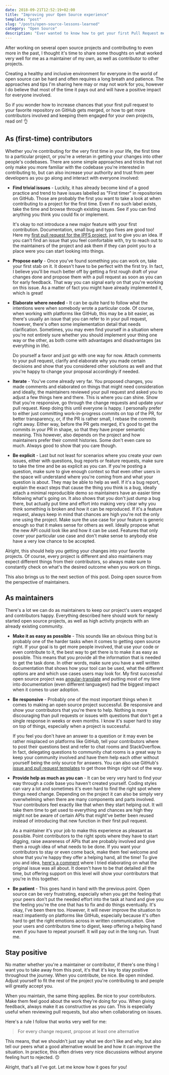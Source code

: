 ```yaml
---
date: 2018-09-21T12:52:19+02:00
title: "Improving your Open Source experience"
template: "post"
slug: "/posts/open-source-lessons-learned"
category: "Open Source"
description: "Ever wanted to know how to get your first Pull Request merged? Or are you wondering how to get people contribute to you projects? Read on."
---
```


After working on several open source projects and contributing to even more in the past, I thought it's time to share some thoughts on what worked very well for me as a maintainer of my own, as well as contributor to other projects.

Creating a healthy and inclusive environment for everyone in the world of open source can be hard and often requires a long breath and patience. The approaches and tips I'm sharing here may or may not work for you, however I do believe that most of the time it pays out and will have a positive impact for everyone involved.

So if you wonder how to increase chances that your first pull request to your favorite repository on GitHub gets merged, or how to get more contributors involved and keeping them engaged for your own projects, read on! 👌

## As (first-time) contributors

Whether you're contributing for the very first time in your life, the first time to a particular project, or you're a veteran in getting your changes into other people's codebases. There are some simple approaches and tricks that not only make you more familiar with the codebase you're interested in contributing to, but can also increase your authority and trust from peer developers as you go along and interact with everyone involved:

- **Find trivial issues** - Luckily, it has already become kind of a good practice and trend to have issues labelled as "First timer" in repositories on GitHub. Those are probably the first you want to take a look at when contributing to a project for the first time. Even if no such label exists, take the time and browse through existing issues. See if you can find anything you think you could fix or implement.

	It's okay to not introduce a new major feature with your first contribution. Documentation, small bug and typo fixes are good too! Here my [first pull request for the IPFS project](https://github.com/ipfs/js-ipfs/pull/1415), just to give you an idea. If you can't find an issue that you feel comfortable with, try to reach out to the maintainers of the project and ask them if they can point you to a place were you can start looking into things.

- **Propose early** - Once you've found something you can work on, take your first stab on it. It doesn't have to be perfect with the first try. In fact, I believe you'll be much better off by getting a first rough draft of your changes done and propose them with a pull request as soon as you can for early feedback. That way you can signal early on that you're working on this issue. As a matter of fact you might have already implemented it, which is great!

- **Elaborate where needed** - It can be quite hard to follow what the intentions were when somebody wrote a particular code. Of course, when working with platforms like GitHub, this may be a bit easier, as there's usually an issue that you can refer to in your pull request, however, there's often some implementation detail that needs clarification. Sometimes, you may even find yourself in a situation where you're not entirely sure whether you should implement your thing one way or the other, as both come with advantages and disadvantages (as everything in life).

	Do yourself a favor and just go with one way for now. Attach comments to your pull request, clarify and elaborate why you made certain decisions and show that you considered other solutions as well and that you're happy to change your proposal accordingly if needed.

- **Iterate** - You've come already very far. You proposed changes, you made comments and elaborated on things that might need consideration and ideally, the maintainers reviewed your pull request and asked you to adjust a few things here and there. This is where you can shine. Show that you're responsive, go through the change requests and update your pull request. Keep doing this until everyone is happy. I personally prefer to either just committing work-in-progress commits on top of the PR, for better transparency, or, if the PR is rather small, I rebase the commits right away. Either way, before the PR gets merged, it's good to get the commits in your PR in shape, so that they have proper semantic meaning. This however, also depends on the project and how maintainers prefer their commit histories. Some don't even care so much. Always good to show that you care though.

- **Be explicit** - Last but not least for scenarios where you create your own issues, either with questions, bug reports or feature requests, make sure to take the time and be as explicit as you can. If you're posting a question, make sure to give enough context so that even other users in the space will understand where you're coming from and what your question is about. They may be able to help as well. If it's a bug report, explain the exact steps that cause the thing you think is a bug, ideally attach a minimal reproducible demo so maintainers have an easier time following what's going on. It also shows that you don't just dump a bug there, but actually put time and effort into making very clear why you think something is broken and how it can be reproduced. If it's a feature request, always keep in mind that chances are high you're not the only one using the project. Make sure the use case for your feature is generic enough so that it makes sense for others as well. Ideally propose what the new API could look like and how it can be used. Features that only cover your particular use case and don't make sense to anybody else have a very low chance to be accepted.

Alright, this should help you getting your changes into your favorite projects. Of course, every project is different and also maintainers may expect different things from their contributors, so always make sure to constantly check on what's the desired outcome when you work on things.

This also brings us to the next section of this post. Doing open source from the perspective of maintainers.

## As maintainers

There's a lot we can do as maintainers to keep our project's users engaged and contributors happy. Everything described here should work for newly started open source projects, as well as high activity projects with an already existing community.

- **Make it as easy as possible** - This sounds like an obvious thing but is probably one of the harder tasks when it comes to getting open source right. If your goal is to get more people involved, that use your code or even contribute to it, the best way to get there is to make it as easy as possible. This means that you provide all the information that is needed to get the task done. In other words, make sure you have a well written documentation that shows how your tool can be used, what the different options are and which use cases users may look for. My first successful open source project was [angular-translate](https://angular-translate.github.io/) and putting most of my time into documentation (even different languages!) had the biggest impact when it comes to user adoption.

- **Be responsive** - Probably one of the most important things when it comes to making an open source project successful. Be responsive and show your contributors that you're there to help. Nothing is more discouraging than pull requests or issues with questions that don't get a single response in weeks or even months. I know it's super hard to stay on top of things, especially when a project is successful.

	If you feel you don't have an answer to a question or it may even be rather misplaced on platforms like GitHub, tell your contributors where to post their questions best and refer to chat rooms and StackOverflow. In fact, delegating questions to community chat rooms is a great way to keep your community involved and have them help each other without yourself being the only source for answers. You can also use GitHub's [issue and pull request templates](https://blog.github.com/2016-02-17-issue-and-pull-request-templates/<Paste>) to get those things right out of the way.

- **Provide help as much as you can** - It can be very very hard to find your way through a code base you haven't created yourself. Coding styles can vary a lot and sometimes it's even hard to find the right spot where things need change. Depending on the project it can also be simply very overwhelming when there are many components and parts involved. Your contributors feel exactly like that when they start helping out. It will take them time to get used to everything and chances are high they might not be aware of certain APIs that might've better been reused instead of introducing that new function in their first pull request.

	As a maintainer it's your job to make this experience as pleasant as possible. Point contributors to the right spots where they have to start digging, raise awareness of APIs that are probably involved and give them a rough idea of what needs to be done. If you want your contributors to stay or even come back, make them feel welcome and show that you're happy they offer a helping hand, all the time! To give you and idea, [here's a comment](https://github.com/embark-framework/embark/issues/816#issuecomment-423136233) where I tried elaborating on what the original issue was all about. It doesn't have to be that detailed all the time, but offering support on this level will show your contributors that you're in this together.

- **Be patient** - This goes hand in hand with the previous point. Open source can be very frustrating, especially when you get the feeling that your peers don't put the needed effort into the task at hand and give you the feeling you're the one that has to fix and do things eventually. It's okay, I've been there too. However, it will never improve the situation to react impatiently on platforms like GitHub, especially because it's often hard to get the right emotions across in written communication. Give your users and contributors time to digest, keep offering a helping hand even if you have to repeat yourself. It will pay out in the long run. Trust me.

## Stay positive

No matter whether you're a maintainer or contributor, if there's one thing I want you to take away from this post, it's that it's key to stay positive throughout the journey. When you contribute, be nice. Be open minded. Adjust yourself to fit the rest of the project you're contributing to and people will greatly accept you.

When you maintain, the same thing applies. Be nice to your contributors. Make them feel good about the work they're doing for you. When giving feedback, always make it as constructive as you can. This is especially useful when reviewing pull requests, but also when collaborating on issues.

Here's a rule I follow that works very well for me:

> For every change request, propose at least one alternative

This means, that we shouldn't just say what we don't like and why, but also tell our peers what a good alternative would be and how it can improve the situation. In practice, this often drives very nice discussions without anyone feeling hurt to rejected. 🙃

Alright, that's all I've got. Let me know how it goes for you!

